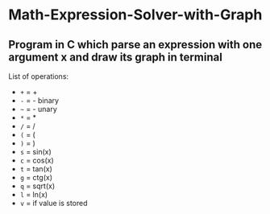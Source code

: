 # Math-Expression-Solver-with-Graph
## Program in C which parse an expression with one argument x and draw its graph in terminal


List of operations:

- `+` = +
- `-` = - binary
- `~` = - unary  
- `*` = *
- `/` = /
- `(` = (
- `)` = )
- `s` = sin(x)  
- `c` = cos(x)
- `t` = tan(x)
- `g` = ctg(x)
- `q` = sqrt(x)
- `l` = ln(x)
- `v` = if value is stored

